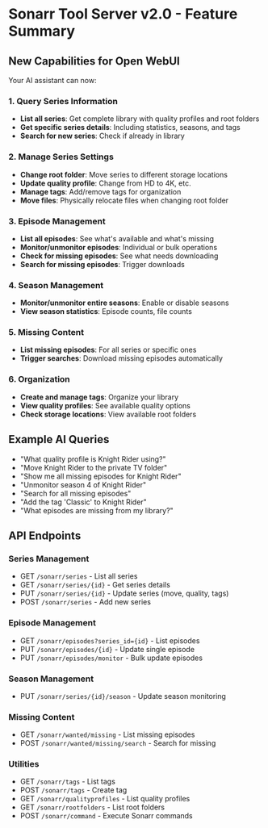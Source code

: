 # Sonarr Tool Server v2.0 - Feature Summary

## New Capabilities for Open WebUI

Your AI assistant can now:

### 1. Query Series Information
- **List all series**: Get complete library with quality profiles and root folders
- **Get specific series details**: Including statistics, seasons, and tags
- **Search for new series**: Check if already in library

### 2. Manage Series Settings
- **Change root folder**: Move series to different storage locations
- **Update quality profile**: Change from HD to 4K, etc.
- **Manage tags**: Add/remove tags for organization
- **Move files**: Physically relocate files when changing root folder

### 3. Episode Management
- **List all episodes**: See what's available and what's missing
- **Monitor/unmonitor episodes**: Individual or bulk operations
- **Check for missing episodes**: See what needs downloading
- **Search for missing episodes**: Trigger downloads

### 4. Season Management
- **Monitor/unmonitor entire seasons**: Enable or disable seasons
- **View season statistics**: Episode counts, file counts

### 5. Missing Content
- **List missing episodes**: For all series or specific ones
- **Trigger searches**: Download missing episodes automatically

### 6. Organization
- **Create and manage tags**: Organize your library
- **View quality profiles**: See available quality options
- **Check storage locations**: View available root folders

## Example AI Queries

- "What quality profile is Knight Rider using?"
- "Move Knight Rider to the private TV folder"
- "Show me all missing episodes for Knight Rider"
- "Unmonitor season 4 of Knight Rider"
- "Search for all missing episodes"
- "Add the tag 'Classic' to Knight Rider"
- "What episodes are missing from my library?"

## API Endpoints

### Series Management
- GET `/sonarr/series` - List all series
- GET `/sonarr/series/{id}` - Get series details
- PUT `/sonarr/series/{id}` - Update series (move, quality, tags)
- POST `/sonarr/series` - Add new series

### Episode Management
- GET `/sonarr/episodes?series_id={id}` - List episodes
- PUT `/sonarr/episodes/{id}` - Update single episode
- PUT `/sonarr/episodes/monitor` - Bulk update episodes

### Season Management
- PUT `/sonarr/series/{id}/season` - Update season monitoring

### Missing Content
- GET `/sonarr/wanted/missing` - List missing episodes
- POST `/sonarr/wanted/missing/search` - Search for missing

### Utilities
- GET `/sonarr/tags` - List tags
- POST `/sonarr/tags` - Create tag
- GET `/sonarr/qualityprofiles` - List quality profiles
- GET `/sonarr/rootfolders` - List root folders
- POST `/sonarr/command` - Execute Sonarr commands
